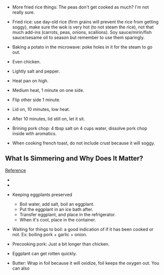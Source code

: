 - More fried rice things: The peas don't get cooked as much? I'm not really sure.

- Fried rice: use day-old rice (firm grains will prevent the rice from getting soggy), make sure the wok is very hot (to not steam the rice), not that much add-ins (carrots, peas, onions, scallions). Soy sauce/mirin/fish sauce/sesame oil to season but remember to use them sparingly.

- Baking a potato in the microwave: poke holes in it for the steam to go out.

- Even chicken.
- Lightly salt and pepper.
- Heat pan on high.
- Medium heat, 1 minute on one side.
- Flip other side 1 minute.
- Lid on, 10 minutes, low heat.
- After 10 minutes, lid still on, let it sit.

- Brining pork chop: 4 tbsp salt on 4 cups water, dissolve pork chop inside with aromatics.

- When cooking french toast, do not include crust because it will soggy.

## What Is Simmering and Why Does It Matter?
[Reference](https://www.plated.com/morsel/what-is-simmering-why-does-it-matter/)

-
-

- Keeping eggplants preserved
  - Boil water, add salt, boil an eggplant.
  - Put the eggplant in an ice bath after.
  - Transfer eggplant, and place in the refrigerator.
  - When it's cool, place in the container.
- Waiting for things to boil: a good indication of if it has been cooked or not. Ex: boiling pork + garlic + onion.
- Precooking pork: Just a bit longer than chicken.
- Eggplant can get rotten quickly.
- Butter: Wrap in foil because it will oxidize, foil keeps the oxygen out. You can also
